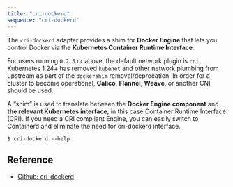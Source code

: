 ```yaml
---
title: "cri-dockerd"
sequence: "cri-dockerd"
---
```


The `cri-dockerd` adapter provides a shim for **Docker Engine**
that lets you control Docker via the **Kubernetes Container Runtime Interface**.

For users running `0.2.5` or above, the default network plugin is `cni`.
Kubernetes 1.24+ has removed `kubenet` and other network plumbing from upstream
as part of the `dockershim` removal/deprecation.
In order for a cluster to become operational, **Calico**, **Flannel**, **Weave**, or another CNI should be used.

A “shim” is used to translate between the **Docker Engine component** and **the relevant Kubernetes interface**,
in this case Container Runtime Interface (CRI).
If you need a CRI compliant Engine,
you can easily switch to Containerd and eliminate the need for cri-dockerd interface.

```text
$ cri-dockerd --help
```

## Reference

- [Github: cri-dockerd](https://github.com/Mirantis/cri-dockerd)
